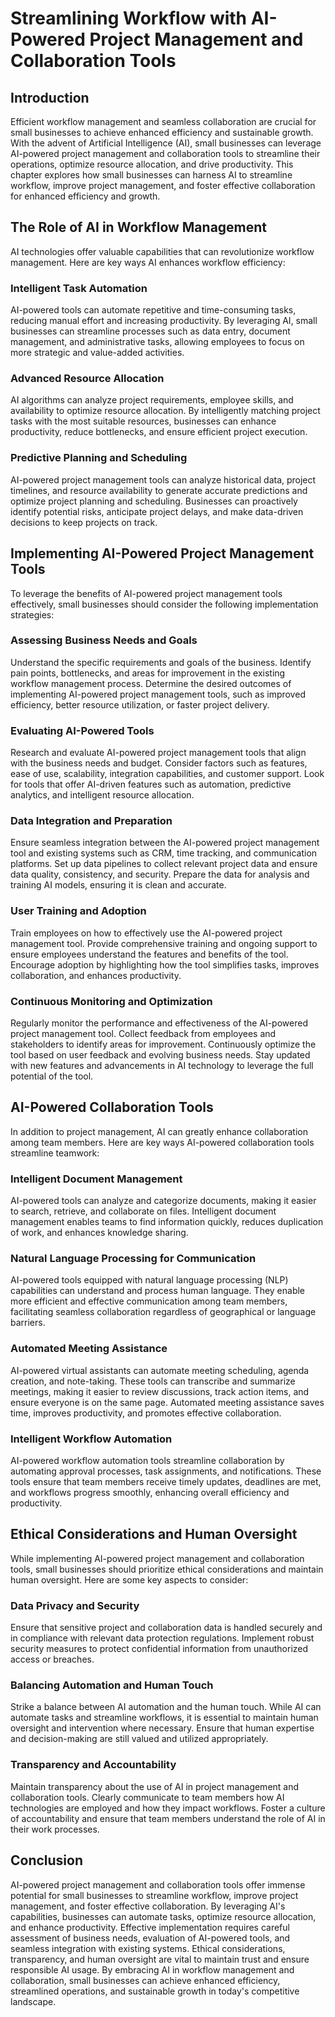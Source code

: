 # Streamlining Workflow with AI-Powered Project Management and Collaboration Tools

## Introduction

Efficient workflow management and seamless collaboration are crucial for small businesses to achieve enhanced efficiency and sustainable growth. With the advent of Artificial Intelligence (AI), small businesses can leverage AI-powered project management and collaboration tools to streamline their operations, optimize resource allocation, and drive productivity. This chapter explores how small businesses can harness AI to streamline workflow, improve project management, and foster effective collaboration for enhanced efficiency and growth.

## The Role of AI in Workflow Management

AI technologies offer valuable capabilities that can revolutionize workflow management. Here are key ways AI enhances workflow efficiency:

### Intelligent Task Automation

AI-powered tools can automate repetitive and time-consuming tasks, reducing manual effort and increasing productivity. By leveraging AI, small businesses can streamline processes such as data entry, document management, and administrative tasks, allowing employees to focus on more strategic and value-added activities.

### Advanced Resource Allocation

AI algorithms can analyze project requirements, employee skills, and availability to optimize resource allocation. By intelligently matching project tasks with the most suitable resources, businesses can enhance productivity, reduce bottlenecks, and ensure efficient project execution.

### Predictive Planning and Scheduling

AI-powered project management tools can analyze historical data, project timelines, and resource availability to generate accurate predictions and optimize project planning and scheduling. Businesses can proactively identify potential risks, anticipate project delays, and make data-driven decisions to keep projects on track.

## Implementing AI-Powered Project Management Tools

To leverage the benefits of AI-powered project management tools effectively, small businesses should consider the following implementation strategies:

### Assessing Business Needs and Goals

Understand the specific requirements and goals of the business. Identify pain points, bottlenecks, and areas for improvement in the existing workflow management process. Determine the desired outcomes of implementing AI-powered project management tools, such as improved efficiency, better resource utilization, or faster project delivery.

### Evaluating AI-Powered Tools

Research and evaluate AI-powered project management tools that align with the business needs and budget. Consider factors such as features, ease of use, scalability, integration capabilities, and customer support. Look for tools that offer AI-driven features such as automation, predictive analytics, and intelligent resource allocation.

### Data Integration and Preparation

Ensure seamless integration between the AI-powered project management tool and existing systems such as CRM, time tracking, and communication platforms. Set up data pipelines to collect relevant project data and ensure data quality, consistency, and security. Prepare the data for analysis and training AI models, ensuring it is clean and accurate.

### User Training and Adoption

Train employees on how to effectively use the AI-powered project management tool. Provide comprehensive training and ongoing support to ensure employees understand the features and benefits of the tool. Encourage adoption by highlighting how the tool simplifies tasks, improves collaboration, and enhances productivity.

### Continuous Monitoring and Optimization

Regularly monitor the performance and effectiveness of the AI-powered project management tool. Collect feedback from employees and stakeholders to identify areas for improvement. Continuously optimize the tool based on user feedback and evolving business needs. Stay updated with new features and advancements in AI technology to leverage the full potential of the tool.

## AI-Powered Collaboration Tools

In addition to project management, AI can greatly enhance collaboration among team members. Here are key ways AI-powered collaboration tools streamline teamwork:

### Intelligent Document Management

AI-powered tools can analyze and categorize documents, making it easier to search, retrieve, and collaborate on files. Intelligent document management enables teams to find information quickly, reduces duplication of work, and enhances knowledge sharing.

### Natural Language Processing for Communication

AI-powered tools equipped with natural language processing (NLP) capabilities can understand and process human language. They enable more efficient and effective communication among team members, facilitating seamless collaboration regardless of geographical or language barriers.

### Automated Meeting Assistance

AI-powered virtual assistants can automate meeting scheduling, agenda creation, and note-taking. These tools can transcribe and summarize meetings, making it easier to review discussions, track action items, and ensure everyone is on the same page. Automated meeting assistance saves time, improves productivity, and promotes effective collaboration.

### Intelligent Workflow Automation

AI-powered workflow automation tools streamline collaboration by automating approval processes, task assignments, and notifications. These tools ensure that team members receive timely updates, deadlines are met, and workflows progress smoothly, enhancing overall efficiency and productivity.

## Ethical Considerations and Human Oversight

While implementing AI-powered project management and collaboration tools, small businesses should prioritize ethical considerations and maintain human oversight. Here are some key aspects to consider:

### Data Privacy and Security

Ensure that sensitive project and collaboration data is handled securely and in compliance with relevant data protection regulations. Implement robust security measures to protect confidential information from unauthorized access or breaches.

### Balancing Automation and Human Touch

Strike a balance between AI automation and the human touch. While AI can automate tasks and streamline workflows, it is essential to maintain human oversight and intervention where necessary. Ensure that human expertise and decision-making are still valued and utilized appropriately.

### Transparency and Accountability

Maintain transparency about the use of AI in project management and collaboration tools. Clearly communicate to team members how AI technologies are employed and how they impact workflows. Foster a culture of accountability and ensure that team members understand the role of AI in their work processes.

## Conclusion

AI-powered project management and collaboration tools offer immense potential for small businesses to streamline workflow, improve project management, and foster effective collaboration. By leveraging AI's capabilities, businesses can automate tasks, optimize resource allocation, and enhance productivity. Effective implementation requires careful assessment of business needs, evaluation of AI-powered tools, and seamless integration with existing systems. Ethical considerations, transparency, and human oversight are vital to maintain trust and ensure responsible AI usage. By embracing AI in workflow management and collaboration, small businesses can achieve enhanced efficiency, streamlined operations, and sustainable growth in today's competitive landscape.
